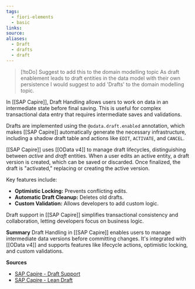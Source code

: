 ```yaml
---
tags:
  - fiori-elements
  - basic
links:
source:
aliases:
  - Draft
  - drafts
  - draft
---
```

> [!toDo] Suggest to add this to the domain modelling topic
> As draft enablement leads to draft entities in the data model with their own persistence I would suggest to add 'Drafts' to the domain modelling topic.

In [[SAP Capire]], Draft Handling allows users to work on data in an intermediate state before final saving. This is useful for complex transactional data entry that requires intermediate saves and validations.

Drafts are implemented using the `@odata.draft.enabled` annotation, which makes [[SAP Capire]] automatically generate the necessary infrastructure, including a shadow draft table and actions like `EDIT`, `ACTIVATE`, and `CANCEL`.

[[SAP Capire]] uses [[OData v4]] to manage draft lifecycles, distinguishing between *active* and *draft* entities. When a user edits an active entity, a draft version is created, which can be saved or discarded. Once finalized, the draft is "activated," replacing or creating the active version.

Key features include:
- **Optimistic Locking:** Prevents conflicting edits.
- **Automatic Draft Cleanup:** Deletes old drafts.
- **Custom Validation:** Allows developers to add custom logic.

Draft support in [[SAP Capire]] simplifies transactional consistency and collaboration, letting developers focus on business logic.

**Summary**
Draft Handling in [[SAP Capire]] enables users to manage intermediate data versions before committing changes. It's integrated with [[OData v4]] and supports features like lifecycle actions, optimistic locking, and custom validations.

**Sources**
- [SAP Capire - Draft Support](https://cap.cloud.sap/docs/advanced/fiori#draft-support)
- [SAP Capire - Lean Draft](https://cap.cloud.sap/docs/node.js/fiori#lean-draft)